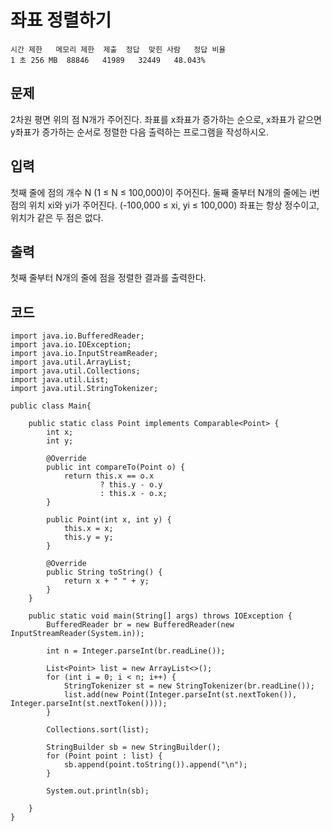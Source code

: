 # 좌표 정렬하기 
``` 
시간 제한	메모리 제한	제출	정답	맞힌 사람	정답 비율
1 초	256 MB	88846	41989	32449	48.043%
``` 
## 문제
2차원 평면 위의 점 N개가 주어진다. 좌표를 x좌표가 증가하는 순으로, x좌표가 같으면 y좌표가 증가하는 순서로 정렬한 다음 출력하는 프로그램을 작성하시오.

## 입력
첫째 줄에 점의 개수 N (1 ≤ N ≤ 100,000)이 주어진다. 둘째 줄부터 N개의 줄에는 i번점의 위치 xi와 yi가 주어진다. (-100,000 ≤ xi, yi ≤ 100,000) 좌표는 항상 정수이고, 위치가 같은 두 점은 없다.

## 출력
첫째 줄부터 N개의 줄에 점을 정렬한 결과를 출력한다.

## 코드
```
import java.io.BufferedReader;
import java.io.IOException;
import java.io.InputStreamReader;
import java.util.ArrayList;
import java.util.Collections;
import java.util.List;
import java.util.StringTokenizer;

public class Main{

    public static class Point implements Comparable<Point> {
        int x;
        int y;

        @Override
        public int compareTo(Point o) {
            return this.x == o.x
                    ? this.y - o.y
                    : this.x - o.x;
        }

        public Point(int x, int y) {
            this.x = x;
            this.y = y;
        }

        @Override
        public String toString() {
            return x + " " + y;
        }
    }

    public static void main(String[] args) throws IOException {
        BufferedReader br = new BufferedReader(new InputStreamReader(System.in));

        int n = Integer.parseInt(br.readLine());

        List<Point> list = new ArrayList<>();
        for (int i = 0; i < n; i++) {
            StringTokenizer st = new StringTokenizer(br.readLine());
            list.add(new Point(Integer.parseInt(st.nextToken()), Integer.parseInt(st.nextToken())));
        }

        Collections.sort(list);

        StringBuilder sb = new StringBuilder();
        for (Point point : list) {
            sb.append(point.toString()).append("\n");
        }

        System.out.println(sb);

    }
}
```
